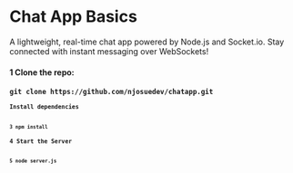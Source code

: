 ﻿<h1>Chat App Basics</h1>

<p>A lightweight, real-time chat app powered by Node.js and Socket.io. Stay connected with instant messaging over WebSockets!</p>
<h4>1 Clone the repo:<h4>
<code>git clone https://github.com/njosuedev/chatapp.git<code>
<h4>Install dependencies<h4>
<code>3 npm install</code>
<h4>4 Start the Server</h4>
<code>5 node server.js</code>

